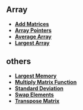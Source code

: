 ## Array
- **[Add Matrices](CAddMatrices)**
- **[Array Pointers](CArrayPointers)**
- **[Average Array](CAverageArray)**
- **[Largest Array](CLargestArray)**

## others
- **[Largest Memory](CLargestMemory)**
- **[Multiply Matrix Function](CMultiplyMatrixFunction)**
- **[Standard Deviation](CStandardDeviation)**
- **[Swap Elements](CSwapElements)**
- **[Transpose Matrix](CTransposeMatrix)**